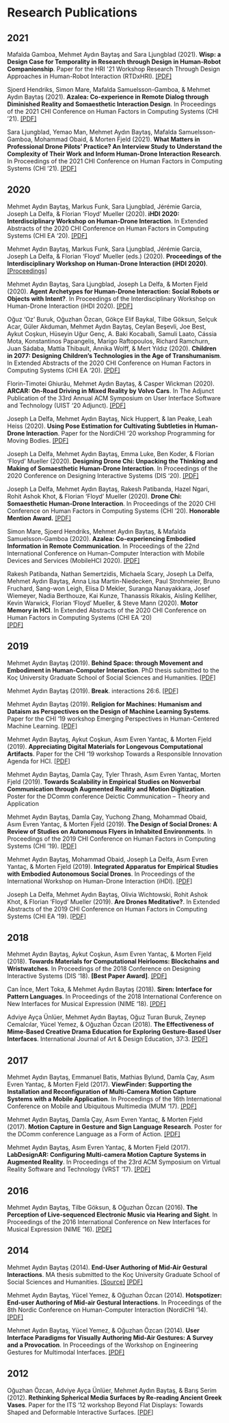 # Research Publications

## 2021

Mafalda Gamboa, Mehmet Aydın Baytaş and Sara Ljungblad (2021). **Wisp: a Design Case for Temporality in Research through Design in Human-Robot Companionship**. Paper for the HRI '21 Workshop Research Through Design Approaches in Human-Robot Interaction (RTDxHRI). [\[PDF\]](pub/2021_HRI_Wisp.pdf)

Sjoerd Hendriks, Simon Mare, Mafalda Samuelsson-Gamboa, & Mehmet Aydın Baytaş (2021). **Azalea: Co-experience in Remote Dialog through Diminished Reality and Somaesthetic Interaction Design**. In Proceedings of the 2021 CHI Conference on Human Factors in Computing Systems (CHI ’21). [\[PDF\]](pub/2021_CHI_Azalea.pdf)

Sara Ljungblad, Yemao Man, Mehmet Aydın Baytaş, Mafalda Samuelsson-Gamboa, Mohammad Obaid, & Morten Fjeld (2021). **What Matters in Professional Drone Pilots’ Practice? An Interview Study to Understand the Complexity of Their Work and Inform Human-Drone Interaction Research**. In Proceedings of the 2021 CHI Conference on Human Factors in Computing Systems (CHI ’21). [\[PDF\]](pub/2021_CHI_Professional.pdf)

## 2020

Mehmet Aydın Baytaş, Markus Funk, Sara Ljungblad, Jérémie Garcia, Joseph La Delfa, & Florian ‘Floyd’ Mueller (2020). **iHDI 2020: Interdisciplinary Workshop on Human-Drone Interaction**. In Extended Abstracts of the 2020 CHI Conference on Human Factors in Computing Systems (CHI EA ‘20). [\[PDF\]](pub/2020_CHI_EA_iHDI.pdf)

Mehmet Aydın Baytaş, Markus Funk, Sara Ljungblad, Jérémie Garcia, Joseph La Delfa, & Florian ‘Floyd’ Mueller (eds.) (2020). **Proceedings of the Interdisciplinary Workshop on Human-Drone Interaction (iHDI 2020)**. [\[Proceedings\]](http://ceur-ws.org/Vol-2617/)

Mehmet Aydın Baytaş, Sara Ljungblad, Joseph La Delfa, & Morten Fjeld (2020). **Agent Archetypes for Human-Drone Interaction: Social Robots or Objects with Intent?**. In Proceedings of the Interdisciplinary Workshop on Human-Drone Interaction (iHDI 2020). [\[PDF\]](pub/2020_iHDI_Agent.pdf)

Oğuz ‘Oz’ Buruk, Oğuzhan Özcan, Gökçe Elif Baykal, Tilbe Göksun, Selçuk Acar, Güler Akduman, Mehmet Aydın Baytaş, Ceylan Beşevli, Joe Best, Aykut Coşkun, Hüseyin Uğur Genç, A. Baki Kocaballı, Samuli Laato, Cássia Mota, Konstantinos Papangelis, Marigo Raftopoulos, Richard Ramchurn, Juan Sádaba, Mattia Thibault, Annika Wolff, & Mert Yıldız (2020). **Children in 2077: Designing Children’s Technologies in the Age of Transhumanism**. In Extended Abstracts of the 2020 CHI Conference on Human Factors in Computing Systems (CHI EA ‘20). [\[PDF\]](pub/2020_CHI_EA_Children.pdf)

Florin-Timotei Ghiurãu, Mehmet Aydın Baytaş, & Casper Wickman (2020). **ARCAR: On-Road Driving in Mixed Reality by Volvo Cars**. In The Adjunct Publication of the 33rd Annual ACM Symposium on User Interface Software and Technology (UIST ‘20 Adjunct). [\[PDF\]](pub/2020_UIST_ARCAR.pdf)

Joseph La Delfa, Mehmet Aydın Baytaş, Nick Huppert, & Ian Peake, Leah Heiss (2020). **Using Pose Estimation for Cultivating Subtleties in Human-Drone Interaction**. Paper for the NordiCHI ‘20 workshop Programming for Moving Bodies. [\[PDF\]](pub/2020_NordiCHI_WS_HDI.pdf)

Joseph La Delfa, Mehmet Aydın Baytaş, Emma Luke, Ben Koder, & Florian ‘Floyd’ Mueller (2020). **Designing Drone Chi: Unpacking the Thinking and Making of Somaesthetic Human-Drone Interaction**. In Proceedings of the 2020 Conference on Designing Interactive Systems (DIS ‘20). [\[PDF\]](pub/2020_DIS_Drone_Chi.pdf)

Joseph La Delfa, Mehmet Aydın Baytaş, Rakesh Patibanda, Hazel Ngari, Rohit Ashok Khot, & Florian ‘Floyd’ Mueller (2020). **Drone Chi: Somaesthetic Human-Drone Interaction**. In Proceedings of the 2020 CHI Conference on Human Factors in Computing Systems (CHI ’20). **Honorable Mention Award.** [\[PDF\]](pub/2020_CHI_Drone_Chi.pdf)

Simon Mare, Sjoerd Hendriks, Mehmet Aydın Baytaş, & Mafalda Samuelsson-Gamboa (2020). **Azalea: Co-experiencing Embodied Information in Remote Communication**. In Proceedings of the 22nd International Conference on Human-Computer Interaction with Mobile Devices and Services (MobileHCI 2020). [\[PDF\]](pub/2020_MobileHCI_Azalea.pdf)

Rakesh Patibanda, Nathan Semertzidis, Michaela Scary, Joseph La Delfa, Mehmet Aydın Baytaş, Anna Lisa Martin-Niedecken, Paul Strohmeier, Bruno Fruchard, Sang-won Leigh, Elisa D Mekler, Suranga Nanayakkara, Josef Wiemeyer, Nadia Berthouze, Kai Kunze, Thanassis Rikakis, Aisling Kelliher, Kevin Warwick, Florian ‘Floyd’ Mueller, & Steve Mann (2020). **Motor Memory in HCI**. In Extended Abstracts of the 2020 CHI Conference on Human Factors in Computing Systems (CHI EA ‘20)  
[\[PDF\]](pub/2020_CHI_EA_Motor.pdf)

## 2019

Mehmet Aydın Baytaş (2019). **Behind Space: through Movement and Embodiment in Human-Computer Interaction**. PhD thesis submitted to the Koç University Graduate School of Social Sciences and Humanities. [\[PDF\]](pub/2019_PhD_Thesis.pdf)

Mehmet Aydın Baytaş (2019). **Break**. interactions 26:6. [\[PDF\]](pub/2019_interactions_Break.pdf)

Mehmet Aydın Baytaş (2019). **Religion for Machines: Humanism and Dataism as Perspectives on the Design of Machine Learning Systems**. Paper for the CHI ‘19 workshop Emerging Perspectives in Human-Centered Machine Learning. [\[PDF\]](pub/2019_CHI_WS_HCML_Religion.pdf)

Mehmet Aydın Baytaş, Aykut Coşkun, Asım Evren Yantaç, & Morten Fjeld (2019). **Appreciating Digital Materials for Longevous Computational Artifacts**. Paper for the CHI ‘19 workshop Towards a Responsible Innovation Agenda for HCI. [\[PDF\]](pub/2019_CHI_WS_RIHCI_Materials.pdf)

Mehmet Aydın Baytaş, Damla Çay, Tyler Thrash, Asım Evren Yantaç, Morten Fjeld (2019). **Towards Scalability in Empirical Studies on Nonverbal Communication through Augmented Reality and Motion Digitization**. Poster for the DComm conference Deictic Communication – Theory and Application

Mehmet Aydın Baytaş, Damla Çay, Yuchong Zhang, Mohammad Obaid, Asım Evren Yantaç, & Morten Fjeld (2019). **The Design of Social Drones: A Review of Studies on Autonomous Flyers in Inhabited Environments**. In Proceedings of the 2019 CHI Conference on Human Factors in Computing Systems (CHI ’19). [\[PDF\]](pub/2019_CHI_Drones.pdf)

Mehmet Aydın Baytaş, Mohammad Obaid, Joseph La Delfa, Asım Evren Yantaç, & Morten Fjeld (2019). **Integrated Apparatus for Empirical Studies with Embodied Autonomous Social Drones**. In Proceedings of the International Workshop on Human-Drone Interaction (iHDI). [\[PDF\]](pub/2019_CHI_WS_iHDI_Apparatus.pdf)

Joseph La Delfa, Mehmet Aydın Baytaş, Olivia Wichtowski, Rohit Ashok Khot, & Florian ‘Floyd’ Mueller (2019). **Are Drones Meditative?**. In Extended Abstracts of the 2019 CHI Conference on Human Factors in Computing Systems (CHI EA ‘19). [\[PDF\]](pub/2019_CHI_EA_Meditative.pdf)

## 2018

Mehmet Aydın Baytaş, Aykut Coşkun, Asım Evren Yantaç, & Morten Fjeld (2018). **Towards Materials for Computational Heirlooms: Blockchains and Wristwatches**. In Proceedings of the 2018 Conference on Designing Interactive Systems (DIS ‘18). **\[Best Paper Award\]**. [\[PDF\]](pub/2018_DIS_Heirlooms.pdf)

Can İnce, Mert Toka, & Mehmet Aydın Baytaş (2018). **Siren: Interface for Pattern Languages**. In Proceedings of the 2018 International Conference on New Interfaces for Musical Expression (NIME ‘18). [\[PDF\]](pub/2018_NIME_Siren.pdf)

Adviye Ayça Ünlüer, Mehmet Aydın Baytaş, Oğuz Turan Buruk, Zeynep Cemalcılar, Yücel Yemez, & Oğuzhan Özcan (2018). **The Effectiveness of Mime‐Based Creative Drama Education for Exploring Gesture‐Based User Interfaces**. International Journal of Art & Design Education, 37:3. [\[PDF\]](pub/2018_iJADE_Drama.pdf)

## 2017

Mehmet Aydın Baytaş, Emmanuel Batis, Mathias Bylund, Damla Çay, Asım Evren Yantaç, & Morten Fjeld (2017). **ViewFinder: Supporting the Installation and Reconfiguration of Multi-Camera Motion Capture Systems with a Mobile Application**. In Proceedings of the 16th International Conference on Mobile and Ubiquitous Multimedia (MUM ‘17). [\[PDF\]](pub/2017_MUM_ViewFinder.pdf)

Mehmet Aydın Baytaş, Damla Çay, Asım Evren Yantaç, & Morten Fjeld (2017). **Motion Capture in Gesture and Sign Language Research**. Poster for the DComm conference Language as a Form of Action. [\[PDF\]](pub/2017_DComm_Review.pdf)

Mehmet Aydın Baytaş, Asım Evren Yantaç, & Morten Fjeld (2017). **LabDesignAR: Configuring Multi-camera Motion Capture Systems in Augmented Reality**. In Proceedings of the 23rd ACM Symposium on Virtual Reality Software and Technology (VRST ‘17). [\[PDF\]](pub/2017_VRST_LabDesignAR.pdf)

## 2016

Mehmet Aydın Baytaş, Tilbe Göksun, & Oğuzhan Özcan (2016). **The Perception of Live-sequenced Electronic Music via Hearing and Sight**. In Proceedings of the 2016 International Conference on New Interfaces for Musical Expression (NIME ‘16). [\[PDF\]](pub/2016_NIME_Techno.pdf)

## 2014

Mehmet Aydın Baytaş (2014). **End-User Authoring of Mid-Air Gestural Interactions**. MA thesis submitted to the Koç University Graduate School of Social Sciences and Humanities. [\[Source\]](https://github.com/mbaytas/ma-thesis) [\[PDF\]](https://github.com/mbaytas/ma-thesis/releases/download/v1.0/thesis.pdf)

Mehmet Aydın Baytaş, Yücel Yemez, & Oğuzhan Özcan (2014). **Hotspotizer: End-user Authoring of Mid-air Gestural Interactions**. In Proceedings of the 8th Nordic Conference on Human-Computer Interaction (NordiCHI ‘14). [\[PDF\]](pub/2014_NordiCHI_Hotspotizer.pdf)

Mehmet Aydın Baytaş, Yücel Yemez, & Oğuzhan Özcan (2014). **User Interface Paradigms for Visually Authoring Mid-Air Gestures: A Survey and a Provocation**. In Proceedings of the Workshop on Engineering Gestures for Multimodal Interfaces. [\[PDF\]](pub/2014_EGMI_Authoring.pdf)

## 2012

Oğuzhan Özcan, Adviye Ayça Ünlüer, Mehmet Aydın Baytaş, & Barış Serim (2012). **Rethinking Spherical Media Surfaces by Re-reading Ancient Greek Vases**. Paper for the ITS ‘12 workshop Beyond Flat Displays: Towards Shaped and Deformable Interactive Surfaces. [\[PDF\]](pub/2012_ITS_Spherical.pdf)
